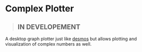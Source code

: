 # Complex Plotter

> ## IN DEVELOPEMENT

A desktop graph plotter just like [desmos](https://www.desmos.com/) but allows plotting and visualization of complex numbers as well.
